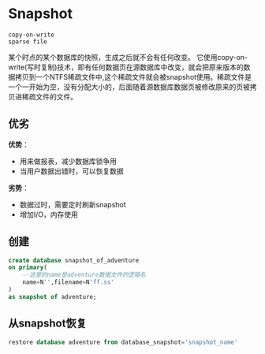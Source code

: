 # Snapshot
```
copy-on-write
sparse file
```
某个时点的某个数据库的快照，生成之后就不会有任何改变。
它使用copy-on-write(写时复制)技术，即有任何数据页在源数据库中改变，就会把原来版本的数据拷贝到一个NTFS稀疏文件中,这个稀疏文件就会被snapshot使用。稀疏文件是一个一开始为空，没有分配大小的，后面随着源数据库数据页被修改原来的页被拷贝进稀疏文件的文件。

## 优劣
**优势**：
- 用来做报表，减少数据库锁争用
- 当用户数据出错时，可以恢复数据

**劣势**：
- 数据过时，需要定时刷新snapshot
- 增加I/O，内存使用

## 创建
```sql
create database snapshot_of_adventure
on primary(
    --这里的name是adventure数据文件的逻辑名
    name=N'',filename=N'ff.ss'
)
as snapshot of adventure;
```
## 从snapshot恢复
```sql
restore database adventure from database_snapshot='snapshot_name'
```